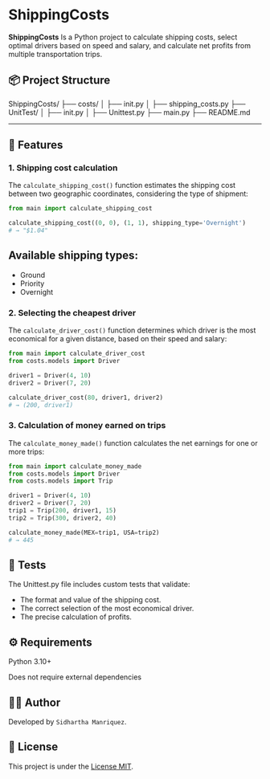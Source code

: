 # ShippingCosts

**ShippingCosts** 
Is a Python project to calculate shipping costs, select optimal drivers based on speed and salary, and calculate net profits from multiple transportation trips.


## 📦 Project Structure

ShippingCosts/ ├── costs/ │ ├── init.py │ ├── shipping_costs.py ├── UnitTest/ │ ├── init.py │ ├── Unittest.py ├── main.py ├── README.md


---

## 🚀 Features

### 1. Shipping cost calculation
The `calculate_shipping_cost()` function estimates the shipping cost between two geographic coordinates, considering the type of shipment:

```python
from main import calculate_shipping_cost

calculate_shipping_cost((0, 0), (1, 1), shipping_type='Overnight')
# → "$1.04"
```

## Available shipping types:

 * Ground
 * Priority
 * Overnight

### 2. Selecting the cheapest driver

The `calculate_driver_cost()` function determines which driver is the most economical for a given distance, based on their speed and salary:

```python
from main import calculate_driver_cost
from costs.models import Driver

driver1 = Driver(4, 10)
driver2 = Driver(7, 20)

calculate_driver_cost(80, driver1, driver2)
# → (200, driver1)
```
###  3. Calculation of money earned on trips

The `calculate_money_made()` function calculates the net earnings for one or more trips:

```python
from main import calculate_money_made
from costs.models import Driver
from costs.models import Trip

driver1 = Driver(4, 10)
driver2 = Driver(7, 20)
trip1 = Trip(200, driver1, 15)
trip2 = Trip(300, driver2, 40)

calculate_money_made(MEX=trip1, USA=trip2)
# → 445
```

## 🧪 Tests

The Unittest.py file includes custom tests that validate:

 * The format and value of the shipping cost. 
 * The correct selection of the most economical driver. 
 * The precise calculation of profits.

## ⚙️ Requirements
Python 3.10+

Does not require external dependencies

##  ‍🧑‍💻 Author
Developed by `Sidhartha Manriquez`.

## 📄 License

This project is under the [License MIT](LICENSE).
